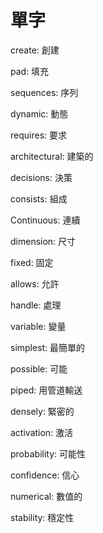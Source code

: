 # 單字

create: 創建

pad: 填充

sequences: 序列

dynamic: 動態

requires: 要求

architectural: 建築的

decisions: 決策

consists: 組成

Continuous: 連續

dimension: 尺寸

fixed: 固定

allows: 允許

handle: 處理

variable: 變量

simplest: 最簡單的

possible: 可能

piped: 用管道輸送

densely: 緊密的

activation: 激活

probability: 可能性

confidence: 信心

numerical: 數值的

stability: 穩定性